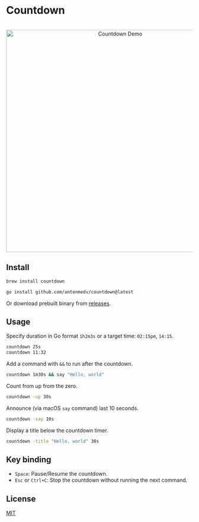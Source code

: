 # Countdown

<p align="center">
  <br>
  <img src="demo.gif" width="600" alt="Countdown Demo">
  <br>
</p>

## Install

```sh
brew install countdown
```

```sh
go install github.com/antonmedv/countdown@latest
```

Or download prebuilt binary from [releases](https://github.com/antonmedv/countdown/releases).

## Usage

Specify duration in Go format `1h2m3s` or a target time: `02:15pm`, `14:15`.

```sh
countdown 25s
countdown 11:32
```

Add a command with `&&` to run after the countdown.

```sh
countdown 1m30s && say "Hello, world"
```

Count from up from the zero.

```sh
countdown -up 30s
```

Announce (via macOS `say` command) last 10 seconds.

```sh
countdown -say 10s
```

Display a title below the countdown timer.

```sh
countdown -title "Hello, world" 30s
```

## Key binding

- `Space`: Pause/Resume the countdown.
- `Esc` or `Ctrl+C`: Stop the countdown without running the next command.

## License

[MIT](LICENSE)
